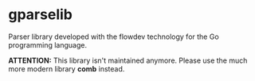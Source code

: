 # gparselib
Parser library developed with the flowdev technology for the Go programming language.

**ATTENTION:** This library isn't maintained anymore. Please use the much more modern library **comb** instead.
